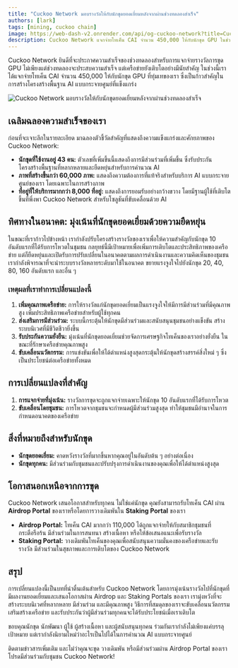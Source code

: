 ```yaml
---
title: "Cuckoo Network มอบรางวัลให้กับนักขุดยอดเยี่ยมหลังจากผ่านช่วงทดลองสำเร็จ"
authors: [lark]
tags: [mining, cuckoo chain]
image: https://web-dash-v2.onrender.com/api/og-cuckoo-network?title=Cuckoo Network มอบรางวัลให้กับนักขุดยอดเยี่ยมหลังจากผ่านช่วงทดลองสำเร็จ
description: Cuckoo Network แจกจ่ายโทเค็น CAI จำนวน 450,000 ให้กับนักขุด GPU ในช่วงทดลองและแนะนำระบบรางวัลใหม่ที่มุ่งเน้นนักขุดที่ได้รับการโหวตสูงสุด ค้นหาว่าการเปลี่ยนแปลงเหล่านี้จะกำหนดอนาคตของการขุด AI แบบกระจายศูนย์อย่างไร
---
```


Cuckoo Network ยินดีที่จะประกาศความสำเร็จของช่วงทดลองสำหรับการแจกจ่ายรางวัลการขุด GPU ไม่เพียงแต่ช่วงทดลองจะประสบความสำเร็จ แต่เครือข่ายยังเติบโตอย่างมีนัยสำคัญ ในช่วงนี้เราได้แจกจ่ายโทเค็น CAI จำนวน 450,000 ให้กับนักขุด GPU ที่ทุ่มเทของเรา ซึ่งเป็นก้าวสำคัญในการสร้างโครงสร้างพื้นฐาน AI แบบกระจายศูนย์ที่แข็งแกร่ง

![Cuckoo Network มอบรางวัลให้กับนักขุดยอดเยี่ยมหลังจากผ่านช่วงทดลองสำเร็จ](https://cuckoo-network.b-cdn.net/2024-09-02-cuckoo-network-rewards-top-gpu-miners-after-successful-pilot.webp "Cuckoo Network มอบรางวัลให้กับนักขุดยอดเยี่ยมหลังจากผ่านช่วงทดลองสำเร็จ")

## เฉลิมฉลองความสำเร็จของเรา

ก่อนที่จะเจาะลึกในรายละเอียด มาฉลองตัวชี้วัดสำคัญที่แสดงถึงความแข็งแกร่งและศักยภาพของ Cuckoo Network:

- **นักขุดที่ใช้งานอยู่ 43 คน:** ตัวเลขที่เพิ่มขึ้นนี้แสดงถึงการมีส่วนร่วมที่เพิ่มขึ้น ซึ่งรับประกันโครงสร้างพื้นฐานที่หลากหลายและยืดหยุ่นสำหรับการคำนวณ AI
- **ภาพที่สร้างขึ้นกว่า 60,000 ภาพ:** แสดงถึงความต้องการที่แท้จริงสำหรับบริการ AI แบบกระจายศูนย์ของเรา โดยเฉพาะในการสร้างภาพ
- **ที่อยู่ที่ให้บริการมากกว่า 8,000 ที่อยู่:** แสดงถึงการยอมรับอย่างกว้างขวาง โดยมีฐานผู้ใช้ที่เติบโตขึ้นที่พึ่งพา Cuckoo Network สำหรับโซลูชันที่ขับเคลื่อนด้วย AI

## ทิศทางในอนาคต: มุ่งเน้นที่นักขุดยอดเยี่ยมด้วยความยืดหยุ่น

ในขณะที่เราก้าวไปข้างหน้า เรากำลังปรับโครงสร้างรางวัลของเราเพื่อให้ความสำคัญกับนักขุด 10 อันดับแรกที่ได้รับการโหวตในชุมชน กลยุทธ์นี้มีเป้าหมายเพื่อเพิ่มการเติบโตและประสิทธิภาพของเครือข่าย แต่ก็ยืดหยุ่นและเปิดรับการปรับเปลี่ยนในอนาคตตามผลการดำเนินงานและความคิดเห็นของชุมชน เรากำลังพิจารณาที่จะนำระบบรางวัลหลายระดับมาใช้ในอนาคต ขยายแรงจูงใจไปยังนักขุด 20, 40, 80, 160 อันดับแรก และอื่น ๆ

### เหตุผลที่เราทำการเปลี่ยนแปลงนี้

1. **เพิ่มคุณภาพเครือข่าย:** การให้รางวัลแก่นักขุดยอดเยี่ยมเป็นแรงจูงใจให้มีการมีส่วนร่วมที่มีคุณภาพสูง เพิ่มประสิทธิภาพเครือข่ายสำหรับผู้ใช้ทุกคน
2. **ส่งเสริมการมีส่วนร่วม:** ระบบนี้กระตุ้นให้นักขุดมีส่วนร่วมและสนับสนุนชุมชนอย่างแข็งขัน สร้างระบบนิเวศที่มีชีวิตชีวายิ่งขึ้น
3. **รับประกันความยั่งยืน:** มุ่งเน้นที่นักขุดยอดเยี่ยมช่วยจัดการเศรษฐกิจโทเค็นของเราอย่างยั่งยืน ในขณะที่รักษาเครือข่ายคุณภาพสูง
4. **ขับเคลื่อนนวัตกรรม:** การแข่งขันเพื่อให้ได้ตำแหน่งสูงสุดกระตุ้นให้นักขุดสร้างสรรค์สิ่งใหม่ ๆ ซึ่งเป็นประโยชน์ต่อเครือข่ายทั้งหมด

## การเปลี่ยนแปลงที่สำคัญ

1. **การแจกจ่ายที่มุ่งเน้น:** รางวัลการขุดจะถูกแจกจ่ายเฉพาะให้นักขุด 10 อันดับแรกที่ได้รับการโหวต
2. **ขับเคลื่อนโดยชุมชน:** การโหวตจากชุมชนจะกำหนดผู้มีส่วนร่วมสูงสุด ทำให้ชุมชนมีอำนาจในการกำหนดอนาคตของเครือข่าย

## สิ่งที่หมายถึงสำหรับนักขุด

- **นักขุดยอดเยี่ยม:** คาดหวังรางวัลที่มากขึ้นหากคุณอยู่ในอันดับต้น ๆ อย่างต่อเนื่อง
- **นักขุดทุกคน:** มีส่วนร่วมกับชุมชนและปรับปรุงการดำเนินงานของคุณเพื่อให้ได้ตำแหน่งสูงสุด

## โอกาสนอกเหนือจากการขุด

Cuckoo Network เสนอโอกาสสำหรับทุกคน ไม่ใช่แค่นักขุด คุณยังสามารถรับโทเค็น CAI ผ่าน **Airdrop Portal** ของเราหรือโดยการวางเดิมพันใน **Staking Portal** ของเรา

- **Airdrop Portal:** โทเค็น CAI มากกว่า 110,000 ได้ถูกแจกจ่ายให้กับสมาชิกชุมชนที่กระตือรือร้น มีส่วนร่วมในการสนทนา สร้างเนื้อหา หรือให้ข้อเสนอแนะเพื่อรับรางวัล
- **Staking Portal:** วางเดิมพันโทเค็นของคุณเพื่อสนับสนุนความมั่นคงของเครือข่ายและรับรางวัล มีส่วนร่วมในสุขภาพและการเติบโตของ Cuckoo Network

## สรุป

การเปลี่ยนแปลงนี้เป็นบทที่น่าตื่นเต้นสำหรับ Cuckoo Network โดยการมุ่งเน้นรางวัลไปที่นักขุดที่มีผลงานยอดเยี่ยมและเสนอโอกาสผ่าน Airdrop และ Staking Portals ของเรา เรามุ่งหวังที่จะสร้างระบบนิเวศที่หลากหลาย มีส่วนร่วม และมีคุณภาพสูง วิธีการที่สมดุลของเราจะขับเคลื่อนนวัตกรรม เสริมสร้างเครือข่าย และรับประกันว่าผู้มีส่วนร่วมทุกคนจะได้รับประโยชน์เมื่อเราเติบโต

ขอบคุณนักขุด นักพัฒนา ผู้ใช้ ผู้สร้างเนื้อหา และผู้สนับสนุนทุกคน ร่วมกันเรากำลังไม่เพียงแค่บรรลุเป้าหมาย แต่เรากำลังนิยามใหม่ว่าอะไรเป็นไปได้ในการคำนวณ AI แบบกระจายศูนย์

ติดตามข่าวสารเพิ่มเติม และไม่ว่าคุณจะขุด วางเดิมพัน หรือมีส่วนร่วมผ่าน Airdrop Portal ของเรา โปรดมีส่วนร่วมกับชุมชน Cuckoo Network!